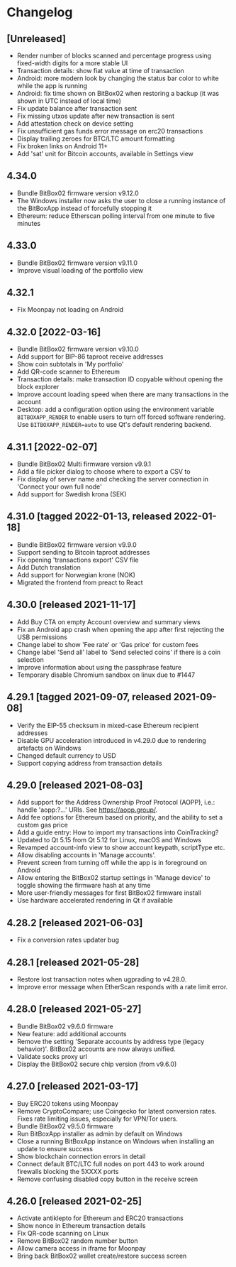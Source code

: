 # Changelog

## [Unreleased]
- Render number of blocks scanned and percentage progress using fixed-width digits for a more stable UI
- Transaction details: show fiat value at time of transaction
- Android: more modern look by changing the status bar color to white while the app is running
- Android: fix time shown on BitBox02 when restoring a backup (it was shown in UTC instead of local time)
- Fix update balance after transaction sent
- Fix missing utxos update after new transaction is sent
- Add attestation check on device setting
- Fix unsufficient gas funds error message on erc20 transactions
- Display trailing zeroes for BTC/LTC amount formatting
- Fix broken links on Android 11+
- Add 'sat' unit for Bitcoin accounts, available in Settings view

## 4.34.0
- Bundle BitBox02 firmware version v9.12.0
- The Windows installer now asks the user to close a running instance of the BitBoxApp instead of forcefully stopping it
- Ethereum: reduce Etherscan polling interval from one minute to five minutes

## 4.33.0
- Bundle BitBox02 firmware version v9.11.0
- Improve visual loading of the portfolio view

## 4.32.1
- Fix Moonpay not loading on Android

## 4.32.0 [2022-03-16]
- Bundle BitBox02 firmware version v9.10.0
- Add support for BIP-86 taproot receive addresses
- Show coin subtotals in 'My portfolio'
- Add QR-code scanner to Ethereum
- Transaction details: make transaction ID copyable without opening the block explorer
- Improve account loading speed when there are many transactions in the account
- Desktop: add a configuration option using the environment variable `BITBOXAPP_RENDER` to enable
  users to turn off forced software rendering. Use `BITBOXAPP_RENDER=auto` to use Qt's default
  rendering backend.

## 4.31.1 [2022-02-07]
- Bundle BitBox02 Multi firmware version v9.9.1
- Add a file picker dialog to choose where to export a CSV to
- Fix display of server name and checking the server connection in 'Connect your own full node'
- Add support for Swedish krona (SEK)

## 4.31.0 [tagged 2022-01-13, released 2022-01-18]
- Bundle BitBox02 firmware version v9.9.0
- Support sending to Bitcoin taproot addresses
- Fix opening 'transactions export' CSV file
- Add Dutch translation
- Add support for Norwegian krone (NOK)
- Migrated the frontend from preact to React

## 4.30.0 [released 2021-11-17]
- Add Buy CTA on empty Account overview and summary views
- Fix an Android app crash when opening the app after first rejecting the USB permissions
- Change label to show 'Fee rate' or 'Gas price' for custom fees
- Change label 'Send all' label to 'Send selected coins' if there is a coin selection
- Improve information about using the passphrase feature
- Temporary disable Chromium sandbox on linux due to #1447

## 4.29.1 [tagged 2021-09-07, released 2021-09-08]
- Verify the EIP-55 checksum in mixed-case Ethereum recipient addresses
- Disable GPU acceleration introduced in v4.29.0 due to rendering artefacts on Windows
- Changed default currency to USD
- Support copying address from transaction details

## 4.29.0 [released 2021-08-03]
- Add support for the Address Ownership Proof Protocol (AOPP), i.e.: handle 'aopp:?...' URIs. See https://aopp.group/.
- Add fee options for Ethereum based on priority, and the ability to set a custom gas price
- Add a guide entry: How to import my transactions into CoinTracking?
- Updated to Qt 5.15 from Qt 5.12 for Linux, macOS and Windows
- Revamped account-info view to show account keypath, scriptType etc.
- Allow disabling accounts in 'Manage accounts'.
- Prevent screen from turning off while the app is in foreground on Android
- Allow entering the BitBox02 startup settings in 'Manage device' to toggle showing the firmware hash at any time
- More user-friendly messages for first BitBox02 firmware install
- Use hardware accelerated rendering in Qt if available

## 4.28.2 [released 2021-06-03]
- Fix a conversion rates updater bug

## 4.28.1 [released 2021-05-28]
- Restore lost transaction notes when ugprading to v4.28.0.
- Improve error message when EtherScan responds with a rate limit error.

## 4.28.0 [released 2021-05-27]
- Bundle BitBox02 v9.6.0 firmware
- New feature: add additional accounts
- Remove the setting 'Separate accounts by address type (legacy behavior)'. BitBox02 accounts are now always unified.
- Validate socks proxy url
- Display the BitBox02 secure chip version (from v9.6.0)

## 4.27.0 [released 2021-03-17]
- Buy ERC20 tokens using Moonpay
- Remove CryptoCompare; use Coingecko for latest conversion rates. Fixes rate limiting issues, especially for VPN/Tor users.
- Bundle BitBox02 v9.5.0 firmware
- Run BitBoxApp installer as admin by default on Windows
- Close a running BitBoxApp instance on Windows when installing an update to ensure success
- Show blockchain connection errors in detail
- Connect default BTC/LTC full nodes on port 443 to work around firewalls blocking the 5XXXX ports
- Remove confusing disabled copy button in the receive screen

## 4.26.0 [released 2021-02-25]
- Activate antiklepto for Ethereum and ERC20 transactions
- Show nonce in Ethereum transaction details
- Fix QR-code scanning on Linux
- Remove BitBox02 random number button
- Allow camera access in iframe for Moonpay
- Bring back BitBox02 wallet create/restore success screen
